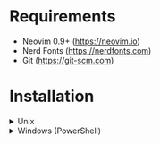 # Requirements
* Neovim 0.9+ (https://neovim.io)
* Nerd Fonts (https://nerdfonts.com)
* Git (https://git-scm.com)

# Installation
<details>
<summary>Unix</summary>
<br>

Clone this repository using Git:
```bash
git clone https://github.com/king-of-ducks/nvim.git ~/.config/nvim
```
<br>
<br>

Delete the `.git` folder:
```bash
cd ~/.config/nvim
rm -rf .git
```
<br>
<br>

Open Neovim and install LSP (recommended):
```vim
:MasonInstallAll
```
(That'll install `clangd` and `pyright`)
<br><br>
</details>

<details>
<summary>Windows (PowerShell)</summary>
<br>

`Haven't made yet, sorry :(`
</details>
